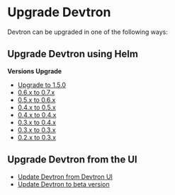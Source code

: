 # Upgrade Devtron

Devtron can be upgraded in one of the following ways:

## Upgrade Devtron using Helm

**Versions Upgrade**

* [Upgrade to 1.5.0](devtron-upgrade-1.5.0.md)
* [0.6.x to 0.7.x](devtron-upgrade-0.6.x-0.7.x.md)
* [0.5.x to 0.6.x](devtron-upgrade-0.5.x-0.6.x.md)
* [0.4.x to 0.5.x](devtron-upgrade-0.4.x-0.5.x.md)
* [0.4.x to 0.4.x](devtron-upgrade-0.4.x-0.4.x.md)
* [0.3.x to 0.4.x](devtron-upgrade-0.3.x-0.4.x.md)
* [0.3.x to 0.3.x](devtron-upgrade-0.3.x-0.3.x.md)
* [0.2.x to 0.3.x](devtron-upgrade-0.2.x-0.3.x.md)

## Upgrade Devtron from the UI

* [Update Devtron from Devtron UI](upgrade-devtron-ui.md)
* [Update Devtron to beta version](../../setup/upgrade/devtron-upgrade-to-beta.md)
